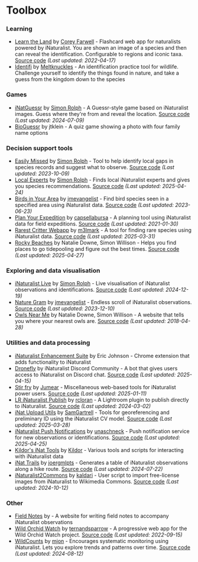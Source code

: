 # Toolbox

### Learning

* [Learn the Land](https://learnthe.land/) by [Corey Farwell](https://github.com/frewsxcv) - Flashcard web app for naturalists powered by iNaturalist. You are shown an image of a species and then can reveal the identification. Configurable to regions and iconic taxa. [Source code](https://github.com/frewsxcv/learnthe.land) _(Last updated: 2022-04-17)_
* [Identifi](https://identifi.life/) by [Meltknuckles](https://bsky.app/profile/meltknuckles.bsky.social) - An identification practice tool for wildlife. Challenge yourself to identify the things found in nature, and take a guess from the kingdom down to the species

### Games

* [iNatGuessr](https://simonrolph.github.io/iNatGuessr/) by [Simon Rolph](https://github.com/simonrolph) - A Guessr-style game based on iNaturalist images. Guess where they're from and reveal the location. [Source code](https://github.com/simonrolph/inatguessr) _(Last updated: 2024-07-09)_
* [BioGuessr](https://www.bioguessr.com/) by jtklein - A quiz game showing a photo with four family name options

### Decision support tools

* [Easily Missed](https://simonrolph.github.io/easily_missed/) by [Simon Rolph](https://github.com/simonrolph) - Tool to help identify local gaps in species records and suggest what to observe. [Source code](https://github.com/simonrolph/easily_missed) _(Last updated: 2023-10-09)_
* [Local Experts](https://simonrolph.github.io/inat_experts/) by [Simon Rolph](https://github.com/simonrolph) - Finds local iNaturalist experts and gives you species recommendations. [Source code](https://github.com/simonrolph/inat_experts) _(Last updated: 2025-04-24)_
* [Birds in Your Area](https://birds-in-your-area.up.railway.app/) by [jmevangelist](https://github.com/jmevangelist) - Find bird species seen in a specified area using iNaturalist data. [Source code](https://github.com/jmevangelist/birds-in-your-area) _(Last updated: 2023-06-23)_
* [Plan Your Expedition](https://shnayder.shinyapps.io/PlanYourExpedition/) by [capsellabursa](https://github.com/capsellabursa) - A planning tool using iNaturalist data for field expeditions. [Source code](https://github.com/capsellabursa/PlanYourExpedition) _(Last updated: 2021-01-30)_
* [Rarest Critter Webapp](None) by [m3lmark](https://github.com/m3lmark) - A tool for finding rare species using iNaturalist data. [Source code](https://github.com/m3lmark/rarest_critter_webapp) _(Last updated: 2025-03-31)_
* [Rocky Beaches](https://www.rockybeaches.com/) by Natalie Downe, Simon Willison - Helps you find places to go tidepooling and figure out the best times. [Source code](https://github.com/natbat/rockybeaches) _(Last updated: 2025-04-27)_

### Exploring and data visualisation

* [iNaturalist Live](https://simonrolph.github.io/inat_counter) by [Simon Rolph](https://github.com/simonrolph) - Live visualisation of iNaturalist observations and identifications. [Source code](https://github.com/simonrolph/inatcounter) _(Last updated: 2024-12-19)_
* [Nature Gram](https://jmevangelist.github.io/nature-gram) by [jmevangelist](https://github.com/jmevangelist) - Endless scroll of iNaturalist observations. [Source code](https://github.com/jmevangelist/nature-gram) _(Last updated: 2023-12-10)_
* [Owls Near Me](https://www.owlsnearme.com/) by Natalie Downe, Simon Willison - A website that tells you where your nearest owls are. [Source code](https://github.com/simonw/owlsnearme) _(Last updated: 2018-04-28)_

### Utilities and data processing

* [iNaturalist Enhancement Suite](https://chromewebstore.google.com/detail/inaturalist-enhancement-s/hdnjehcihcpjphgbkagjobenejgldnah) by Eric Johnson - Chrome extension that adds functionality to iNaturalist
* [Dronefly](None) by iNaturalist Discord Community - A bot that gives users access to iNaturalist on Discord chat. [Source code](https://github.com/dronefly-garden/dronefly) _(Last updated: 2025-04-15)_
* [Stir fry](https://github.com/jumear/stirfry) by [Jumear](https://github.com/jumear) - Miscellaneous web-based tools for iNaturalist power users. [Source code](https://github.com/jumear/stirfry) _(Last updated: 2025-01-11)_
* [LR iNaturalist Publish](https://github.com/rcloran/lr-inaturalist-publish) by [rcloran](https://github.com/rcloran) - A Lightroom plugin to publish directly to iNaturalist. [Source code](https://github.com/rcloran/lr-inaturalist-publish) _(Last updated: 2024-03-02)_
* [iNat Upload Utils](https://github.com/SamGartrell/inat-upload-utils) by [SamGartrell](https://github.com/SamGartrell) - Tools for georeferencing and preliminary ID using the iNaturalist CV model. [Source code](https://github.com/SamGartrell/inat-upload-utils) _(Last updated: 2025-03-28)_
* [iNaturalist Push Notifications](https://github.com/unaschneck/intaturalist-push-notifications) by [unaschneck](https://github.com/unaschneck) - Push notification service for new observations or identifications. [Source code](https://github.com/unaschneck/intaturalist-push-notifications) _(Last updated: 2025-04-25)_
* [Kildor's iNat Tools](https://kildor.name/inat/) by [Kildor](https://github.com/kildor) - Various tools and scripts for interacting with iNaturalist data
* [iNat Trails](https://github.com/joergmlpts/iNat-trails) by [joergmlpts](https://github.com/joergmlpts) - Generates a table of iNaturalist observations along a hike route. [Source code](https://github.com/joergmlpts/iNat-trails) _(Last updated: 2024-07-22)_
* [iNaturalist2Commons](https://commons.wikimedia.org/wiki/User:Kaldari/iNaturalist2Commons) by [kaldari](https://github.com/kaldari) - User script to import free-license images from iNaturalist to Wikimedia Commons. [Source code](https://github.com/kaldari/iNaturalist2Commons) _(Last updated: 2024-10-12)_

### Other

* [Field Notes](https://ifieldnotes.org/) by  - A website for writing field notes to accompany iNaturalist observations
* [Wild Orchid Watch](https://app.wildorchidwatch.org/) by [ternandsparrow](https://github.com/ternandsparrow) - A progressive web app for the Wild Orchid Watch project. [Source code](https://github.com/ternandsparrow/wild-orchid-watch-pwa) _(Last updated: 2022-09-15)_
* [WildCounts](https://wildcounts.org/) by [mjon](https://github.com/mjon) - Encourages systematic monitoring using iNaturalist. Lets you explore trends and patterns over time. [Source code](https://github.com/mjon/WildCounts) _(Last updated: 2024-08-12)_

